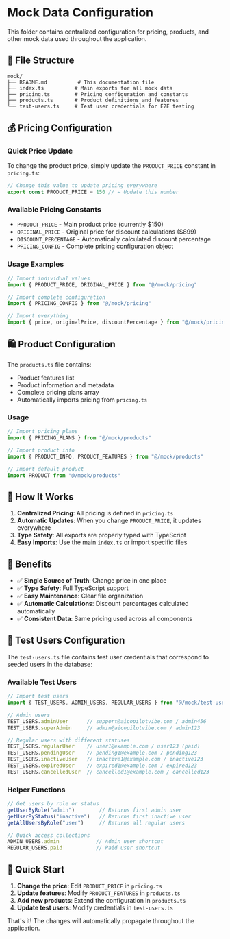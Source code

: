 # Mock Data Configuration

This folder contains centralized configuration for pricing, products, and other mock data used throughout the application.

## 📁 File Structure

```
mock/
├── README.md          # This documentation file
├── index.ts          # Main exports for all mock data
├── pricing.ts        # Pricing configuration and constants
├── products.ts       # Product definitions and features
└── test-users.ts     # Test user credentials for E2E testing
```

## 💰 Pricing Configuration

### Quick Price Update

To change the product price, simply update the `PRODUCT_PRICE` constant in `pricing.ts`:

```typescript
// Change this value to update pricing everywhere
export const PRODUCT_PRICE = 150 // ← Update this number
```

### Available Pricing Constants

- `PRODUCT_PRICE` - Main product price (currently $150)
- `ORIGINAL_PRICE` - Original price for discount calculations ($899)
- `DISCOUNT_PERCENTAGE` - Automatically calculated discount percentage
- `PRICING_CONFIG` - Complete pricing configuration object

### Usage Examples

```typescript
// Import individual values
import { PRODUCT_PRICE, ORIGINAL_PRICE } from "@/mock/pricing"

// Import complete configuration
import { PRICING_CONFIG } from "@/mock/pricing"

// Import everything
import { price, originalPrice, discountPercentage } from "@/mock/pricing"
```

## 🛍️ Product Configuration

The `products.ts` file contains:

- Product features list
- Product information and metadata
- Complete pricing plans array
- Automatically imports pricing from `pricing.ts`

### Usage

```typescript
// Import pricing plans
import { PRICING_PLANS } from "@/mock/products"

// Import product info
import { PRODUCT_INFO, PRODUCT_FEATURES } from "@/mock/products"

// Import default product
import PRODUCT from "@/mock/products"
```

## 🔄 How It Works

1. **Centralized Pricing**: All pricing is defined in `pricing.ts`
2. **Automatic Updates**: When you change `PRODUCT_PRICE`, it updates everywhere
3. **Type Safety**: All exports are properly typed with TypeScript
4. **Easy Imports**: Use the main `index.ts` or import specific files

## 🎯 Benefits

- ✅ **Single Source of Truth**: Change price in one place
- ✅ **Type Safety**: Full TypeScript support
- ✅ **Easy Maintenance**: Clear file organization
- ✅ **Automatic Calculations**: Discount percentages calculated automatically
- ✅ **Consistent Data**: Same pricing used across all components

## 🧪 Test Users Configuration

The `test-users.ts` file contains test user credentials that correspond to seeded users in the database:

### Available Test Users

```typescript
// Import test users
import { TEST_USERS, ADMIN_USERS, REGULAR_USERS } from "@/mock/test-users"

// Admin users
TEST_USERS.adminUser      // support@aicopilotvibe.com / admin456
TEST_USERS.superAdmin     // admin@aicopilotvibe.com / admin123

// Regular users with different statuses
TEST_USERS.regularUser    // user1@example.com / user123 (paid)
TEST_USERS.pendingUser    // pending1@example.com / pending123
TEST_USERS.inactiveUser   // inactive1@example.com / inactive123
TEST_USERS.expiredUser    // expired1@example.com / expired123
TEST_USERS.cancelledUser  // cancelled1@example.com / cancelled123
```

### Helper Functions

```typescript
// Get users by role or status
getUserByRole("admin")        // Returns first admin user
getUserByStatus("inactive")   // Returns first inactive user
getAllUsersByRole("user")     // Returns all regular users

// Quick access collections
ADMIN_USERS.admin            // Admin user shortcut
REGULAR_USERS.paid           // Paid user shortcut
```

## 🚀 Quick Start

1. **Change the price**: Edit `PRODUCT_PRICE` in `pricing.ts`
2. **Update features**: Modify `PRODUCT_FEATURES` in `products.ts`
3. **Add new products**: Extend the configuration in `products.ts`
4. **Update test users**: Modify credentials in `test-users.ts`

That's it! The changes will automatically propagate throughout the application.
